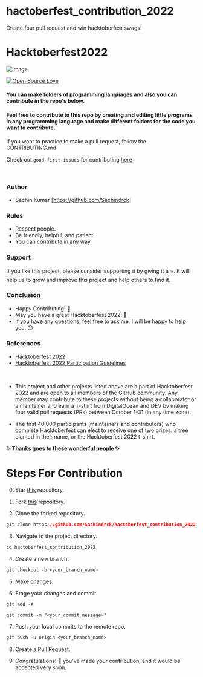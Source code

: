 # hactoberfest_contribution_2022
Create four pull request and win hacktoberfest swags!

 

#                                                    Hacktoberfest2022
![image](https://user-images.githubusercontent.com/99472914/192144059-5cd0b329-f238-474b-b475-7385eaa35d05.png)

 

[![Open Source Love](https://firstcontributions.github.io/open-source-badges/badges/open-source-v1/open-source.svg)](https://github.com/sj5027052/Hacktoberfest2022)

 

<h4> You can make folders of programming languages and also you can contribute in the repo's below.</h4>

<h4> Feel free to contribute to this repo by creating and editing little programs in any programming language and make different folders for the code you want to contribute. </h4>

If you want to practice to make a pull request, follow the CONTRIBUTING.md

 

Check out `good-first-issues` for contributing [here](https://github.com/Sachindrck/hactoberfest_contribution_2022/issues)
</div>

<br>

 

### Author
* Sachin Kumar [https://github.com/Sachindrck]

### Rules

* Respect people.
* Be friendly, helpful, and patient.
* You can contribute in any way.

### Support

If you like this project, please consider supporting it by giving it a ⭐️. It will help us to grow and improve this project and help others to find it.

### Conclusion

- Happy Contributing! 🎉 
- May you have a great Hacktoberfest 2022! 🎉
- If you have any questions, feel free to ask me. I will be happy to help you. 😊

### References

- [Hacktoberfest 2022](https://hacktoberfest.digitalocean.com)
- [Hacktoberfest 2022 Participation Guidelines](https://hacktoberfest.com/participation)

<br>

- This project and other projects listed above are a part of Hacktoberfest 2022 and are open to all members of the GitHub community. Any member may contribute to these projects without being a collaborator or a maintainer and earn a T-shirt from DigitalOcean and DEV by making four valid pull requests (PRs) between October 1-31 (in any time zone).

- The first 40,000 participants (maintainers and contributors) who complete Hacktoberfest can elect to receive one of two prizes: a tree planted in their name, or the Hacktoberfest 2022 t-shirt.

**✨ Thanks goes to these wonderful people ✨**

# Steps For Contribution

0. Star <a href="https://github.com/bhavberi/Hactoberfest-2022-Beginners" title="this">this</a> repository.

1. Fork <a href="https://github.com/bhavberi/Hactoberfest-2022-Beginners/fork" title="this">this</a> repository.

2. Clone the forked repository.
```css
git clone https://github.com/Sachindrck/hactoberfest_contribution_2022.git
```
  
3. Navigate to the project directory.
```py
cd hactoberfest_contribution_2022
```

4. Create a new branch.
```css
git checkout -b <your_branch_name>
```

5. Make changes.

6. Stage your changes and commit
```css
git add -A

git commit -m "<your_commit_message>"
```

7. Push your local commits to the remote repo.
```css
git push -u origin <your_branch_name>
```

8. Create a Pull Request.

9. Congratulations! 🎉 you've made your contribution, and it would be accepted very soon.

